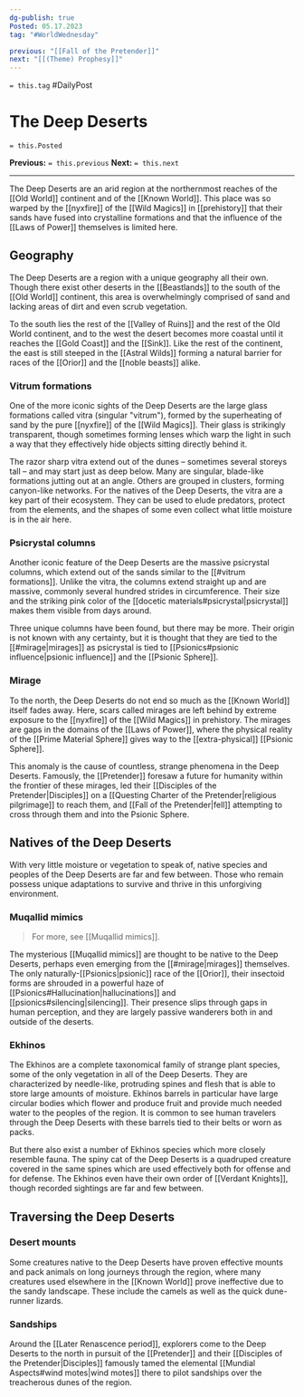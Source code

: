 ```yaml
---
dg-publish: true
Posted: 05.17.2023
tag: "#WorldWednesday"

previous: "[[Fall of the Pretender]]"
next: "[[(Theme) Prophesy]]"
---
```

`= this.tag` #DailyPost 
# The Deep Deserts
`= this.Posted`

**Previous:** `= this.previous`
**Next:** `= this.next`

---

The Deep Deserts are an arid region at the northernmost reaches of the [[Old World]] continent and of the [[Known World]]. This place was so warped by the [[nyxfire]] of the [[Wild Magics]] in [[prehistory]] that their sands have fused into crystalline formations and that the influence of the [[Laws of Power]] themselves is limited here.

## Geography

The Deep Deserts are a region with a unique geography all their own. Though there exist other deserts in the [[Beastlands]] to the south of the [[Old World]] continent, this area is overwhelmingly comprised of sand and lacking areas of dirt and even scrub vegetation.

To the south lies the rest of the [[Valley of Ruins]] and the rest of the Old World continent, and to the west the desert becomes more coastal until it reaches the [[Gold Coast]] and the [[Sink]]. Like the rest of the continent, the east is still steeped in the [[Astral Wilds]] forming a natural barrier for races of the [[Orior]] and the [[noble beasts]] alike.

### Vitrum formations

One of the more iconic sights of the Deep Deserts are the large glass formations called vitra (singular "vitrum"), formed by the superheating of sand by the pure [[nyxfire]] of the [[Wild Magics]]. Their glass is strikingly transparent, though sometimes forming lenses which warp the light in such a way that they effectively hide objects sitting directly behind it.

The razor sharp vitra extend out of the dunes – sometimes several storeys tall – and may start just as deep below. Many are singular, blade-like formations jutting out at an angle. Others are grouped in clusters, forming canyon-like networks. For the natives of the Deep Deserts, the vitra are a key part of their ecosystem. They can be used to elude predators, protect from the elements, and the shapes of some even collect what little moisture is in the air here.

### Psicrystal columns

Another iconic feature of the Deep Deserts are the massive psicrystal columns, which extend out of the sands similar to the [[#vitrum formations]]. Unlike the vitra, the columns extend straight up and are massive, commonly several hundred strides in circumference. Their size and the striking pink color of the [[docetic materials#psicrystal|psicrystal]] makes them visible from days around.

Three unique columns have been found, but there may be more. Their origin is not known with any certainty, but it is thought that they are tied to the [[#mirage|mirages]] as psicrystal is tied to [[Psionics#psionic influence|psionic influence]] and the [[Psionic Sphere]].

### Mirage

To the north, the Deep Deserts do not end so much as the [[Known World]] itself fades away. Here, scars called mirages are left behind by extreme exposure to the [[nyxfire]] of the [[Wild Magics]] in prehistory. The mirages are gaps in the domains of the [[Laws of Power]], where the physical reality of the [[Prime Material Sphere]] gives way to the [[extra-physical]] [[Psionic Sphere]].

This anomaly is the cause of countless, strange phenomena in the Deep Deserts. Famously, the [[Pretender]] foresaw a future for humanity within the frontier of these mirages, led their [[Disciples of the Pretender|Disciples]] on a [[Questing Charter of the Pretender|religious pilgrimage]] to reach them, and [[Fall of the Pretender|fell]] attempting to cross through them and into the Psionic Sphere.

## Natives of the Deep Deserts

With very little moisture or vegetation to speak of, native species and peoples of the Deep Deserts are far and few between. Those who remain possess unique adaptations to survive and thrive in this unforgiving environment.

### Muqallid mimics

> For more, see [[Muqallid mimics]].

The mysterious [[Muqallid mimics]] are thought to be native to the Deep Deserts, perhaps even emerging from the [[#mirage|mirages]] themselves. The only naturally-[[Psionics|psionic]] race of the [[Orior]], their insectoid forms are shrouded in a powerful haze of [[Psionics#Hallucination|hallucinations]] and [[psionics#silencing|silencing]]. Their presence slips through gaps in human perception, and they are largely passive wanderers both in and outside of the deserts.

### Ekhinos

The Ekhinos are a complete taxonomical family of strange plant species, some of the only vegetation in all of the Deep Deserts. They are characterized by needle-like, protruding spines and flesh that is able to store large amounts of moisture. Ekhinos barrels in particular have large circular bodies which flower and produce fruit and provide much needed water to the peoples of the region. It is common to see human travelers through the Deep Deserts with these barrels tied to their belts or worn as packs.

But there also exist a number of Ekhinos species which more closely resemble fauna. The spiny cat of the Deep Deserts is a quadruped creature covered in the same spines which are used effectively both for offense and for defense. The Ekhinos even have their own order of [[Verdant Knights]], though recorded sightings are far and few between.

## Traversing the Deep Deserts

### Desert mounts

Some creatures native to the Deep Deserts have proven effective mounts and pack animals on long journeys through the region, where many creatures used elsewhere in the [[Known World]] prove ineffective due to the sandy landscape. These include the camels as well as the quick dune-runner lizards. 

### Sandships

Around the [[Later Renascence period]], explorers come to the Deep Deserts to the north in pursuit of the [[Pretender]] and their [[Disciples of the Pretender|Disciples]] famously tamed the elemental [[Mundial Aspects#wind motes|wind motes]] there to pilot sandships over the treacherous dunes of the region.